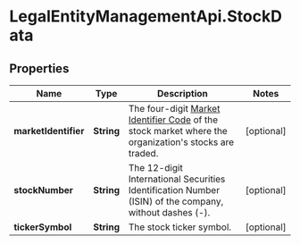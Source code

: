 # LegalEntityManagementApi.StockData

## Properties

Name | Type | Description | Notes
------------ | ------------- | ------------- | -------------
**marketIdentifier** | **String** | The four-digit [Market Identifier Code](https://en.wikipedia.org/wiki/Market_Identifier_Code) of the stock market where the organization&#39;s stocks are traded. | [optional] 
**stockNumber** | **String** | The 12-digit International Securities Identification Number (ISIN) of the company, without dashes (-). | [optional] 
**tickerSymbol** | **String** | The stock ticker symbol. | [optional] 


